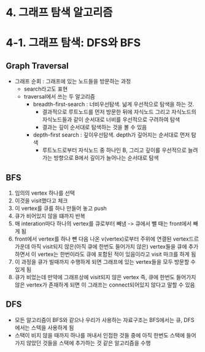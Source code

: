 # 4. 그래프 탐색 알고리즘

# 4-1. 그래프 탐색: DFS와 BFS

## Graph Traversal

- 그래프 순회 : 그래프에 있는 노드들을 방문하는 과정
  - search라고도 표현
  - traversal에서 쓰는 두 알고리즘
    - breadth-first-search : 너비우선탐색. 넒게 우선적으로 탐색을 하는 것.
      - 결과적으로 루트노드를 먼저 방문한 뒤에 자식노드 그리고 자식노드의 자식노드들과 같이 순서대로 너비를 우선적으로 구려하여 탐색
      - 결과는 깊이 순서대로 탐색하는 것을 볼 수 있음 
    - depth-first search : 깊이우선탐색. depth가 깊어지는 순서대로 먼저 탐색
      - 루트노드로부터 자식노드 중 하나인 B, 그리고 깊이를 우선적으로 늘려가는 방향으로 B에서 깊이가 늘어나는 순서대로 탐색



## BFS

1. 임의의 vertex 하나를 선택
2. 이것을 visit했다고 체크
3. 이 vertex를 큐를 하나 만들어 놓고 push
4. 큐가 비어있지 않을 떄까지 반복 
5. 매 interation마다 하나의 vertex를 큐로부터 빼냄 -> 큐에서 뺄 때는 front에서 빼게 됨
6. front에서 vertex를 하나 뺀 다음 나온 v(vertex)로부터 주위에 연결된 vertex드르 가운데 아직 visit되지 않은(아직 큐에 한번도 들어가지 않은) vertex들을 큐에 추가하면서 이 vertex는 한번이라도 큐에 포함된 적이 있음이라고 visit 마크를 하게 됨
7. 이 과정을 큐가 빌때까지 수행하게 되면 그래프에 있는 vertex들을 모두 방문할 수 있게 됨
8. 큐가 비었는데 만약에 그래프상에 visit되지 않은 vertex 즉, 큐에 한번도 들어가지 않은 vertex가 존재하게 되면 이 그래프는 connect되어있지 않다고 말할 수 있음



## DFS

- 모든 알고리즘이 BFS와 같으나 우리가 사용하는 자료구조는 BFS에서는 큐, DFS에서는 스텍을 사용하게 됨
- 스택이 비지 않을 때까지 하나를 꺼내서 인접한 것들 중에 아직 한번도 스택에 들어가지 않았던 것들을 스택에 추가하는 것 같은 알고리즘을 수행


